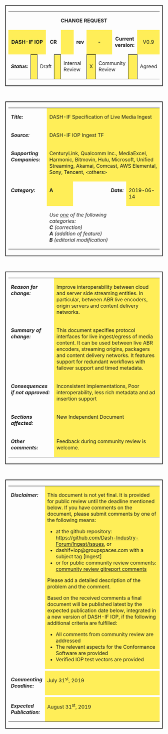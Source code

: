 <table border=1 cellspacing=0 cellpadding=0  style='border-collapse:collapse;border:none'>
    <tr>
        <td width=790 valign=top style='border:solid 1.5pt'>
            <table border="0" cellspacing="4" cellpadding="4" width="786">
                    <tr style= "height: 20px;">
                        <td border="0"  colspan="15" valign="top"><p align="center"><strong>CHANGE REQUEST</strong></p></td>
                    </tr>
                    <tr style= "height: 10px;">
                        <td style= "height: 10px;" colspan="4" bgcolor="#FFEE58"><p align="center"><strong> DASH-IF IOP</strong></p></td> 
                        <td style= "height: 10px;" colspan="2"><p align="center"><strong>CR</strong></p></td>
                        <td style= "height: 10px;" width="60" bgcolor="#FFEE58"></td>
                        <td style= "height: 10px;"><p align="center"><strong>rev</strong></p></td>
                        <td colspan="2" bgcolor="#FFEE58"><p align="center"><strong>-</strong></p></td>
                        <td style= "height: 10px;" colspan="3"><p align="center"><strong>Current version:</strong> </p></td>
                        <td style= "height: 10px;" colspan="2" bgcolor="#FFEE58"> <p align="center"> V0.9</p></td>
                    </tr>
                    <tr height= "%10"> </tr>
                    <tr>
                        <td colspan = "2" valign="middle"><p><strong><em>Status: </em></strong></p></td>
                        <td style="border: 1px solid black"  width="20" valign="middle" bgcolor="#FFEE58"> 
                        </td>
                        <td colspan = "2" valign="middle"><p>Draft</p> </td>
                        <td style="border: 1px solid black" width="20" valign="middle" bgcolor="#FFEE58"></td>
                        <td colspan = "2" valign="top"><p>Internal Review</p></td>
                        <td  style="border: 1px solid black" width="20" valign="middle" bgcolor="#FFEE58"><p align="center">X</p></td>
                        <td colspan = "2" valign="top"><p>Community Review</p> </td>
                        <td style="border: 1px solid black" width="20" valign="middle" bgcolor="#FFEE58"> </td>
                        <td colspan = "3" valign="middle"><p>Agreed</p></td>
                    </tr>
                    <tr height= "%10"> </tr>
            </table>
        </td>
    </tr>
</table>
<br>
<table border=1 cellspacing=0 cellpadding=0  style='border-collapse:collapse;border:none'>
    <tr>
        <td width=790 valign=top style='border:solid 1.5pt'>
            <table border="0" cellspacing="4" cellpadding="4" width="786">
                <tr>
                    <td colspan="4" valign="top">
                        <p>
                            <strong><em>Title: </em></strong>
                        </p>
                    </td>
                    <td colspan="17" valign="top" bgcolor="#FFEE58">
                        <p>
                            DASH-IF Specification of Live Media Ingest
                        </p>
                    </td>
                </tr>
                <tr height= "%10"> </tr>
                <tr>
                    <td colspan="4" valign="top">
                        <p>
                            <strong><em>Source:</em></strong>
                        </p>
                    </td>
                    <td colspan="17" valign="top" bgcolor="#FFEE58">
                        <p>
                            DASH-IF IOP Ingest TF
                        </p>
                    </td>
                </tr>
                <tr height= "%10"> </tr>
                <tr>
                    <td colspan="4" valign="top">
                        <p>
                            <strong><em>Supporting Companies:</em></strong>
                        </p>
                    </td>
                    <td colspan="17" valign="top" bgcolor="#FFEE58">
                        <p>
                            CenturyLink, Qualcomm Inc., MediaExcel, Harmonic, 
                            Bitmovin, Hulu, Microsoft, Unified Streaming, Akamai, Comcast, AWS Elemental, 
                            Sony, Tencent, &lt;others&gt;
                        </p>
                    </td>
                </tr>
                <tr height= "%10"> </tr>
                <tr>
                    <td colspan="4" valign="top">
                        <p>
                            <strong><em>Category:</em></strong>
                        </p>
                    </td>
                    <td valign="top" bgcolor="#FFEE58">
                        <p>
                            <strong>A</strong>
                        </p>
                    </td>
                    <td  colspan="9" valign="top">
                    </td>
                    <td  colspan="3" valign="top">
                        <p align="right">
                            <strong><em>Date:</em></strong>
                        </p>
                    </td>
                    <td colspan="4" valign="top" bgcolor="#FFEE58">
                        <p>
                            2019-06-14
                        </p>
                    </td>
                </tr>
                <tr>
                    <td colspan="4" valign="top">
                    </td>
                    <td  colspan="11" valign="top">
                        <p>
                            <em>
                                Use <u>one</u> of the following categories:
                                <strong>
                                    <br/>
                                    C
                                </strong>
                                (correction)
                                <br/>
                                <strong>A</strong>
                                (addition of feature)
                                <br/>
                                <strong>B</strong>
                                (editorial modification)
                            </em>
                        </p>
                    </td>
                    <td colspan="6" valign="top"></td>
                </tr>
                <tr height= "%10"> </tr>
                </table>
        </td>
    </tr>
</table>
<br>
<table border=1 cellspacing=0 cellpadding=0  style='border-collapse:collapse;border:none'>
    <tr>
        <td width=790 valign=top style='border:solid 1.5pt'>
            <table border="0" cellspacing="4" cellpadding="4" width="786">
                <tr>
                    <td  width= "100" colspan="5" valign="top">
                        <p>
                            <strong><em>Reason for change:</em></strong>
                        </p>
                    </td>
                    <td colspan="16" valign="top" bgcolor="#FFEE58">
                        <p>
                            Improve interoperability between cloud and server side streaming entities. In particular, 
	                        between ABR live encoders, origin servers and content delivery networks.
                        </p>
                    </td>
                </tr>
                <tr height= "%10"> </tr>
                <tr>
                    <td  colspan="5" valign="top" >
                        <p>
                            <strong><em>Summary of change:</em></strong>
                        </p>
                    </td>
                    <td colspan="16" valign="top" bgcolor="#FFEE58">
                        <p>
                            This document specifies protocol interfaces for live ingest/egress of media content.
	                    It can be used between live ABR encoders, streaming origins, packagers and content delivery networks.
			    It features support for redundant workflows with failover support and timed metadata.
                        </p>
                    </td>
                </tr>
                <tr height= "%10"> </tr>
                <tr>
                    <td colspan="5" valign="top">
                        <p>
                            <strong><em>Consequences if not approved:</em></strong>
                        </p>
                    </td>
                    <td colspan="16" valign="top" bgcolor="#FFEE58">
                        <p>
                            Inconsistent implementations, Poor interoperability, less rich metadata and ad insertion support
                        </p>
                    </td>
                </tr>
                <tr height= "%10"> </tr>
                <tr>
                    <td colspan="5" valign="top">
                        <p>
                            <strong><em>Sections affected:</em></strong>
                        </p>
                    </td>
                    <td colspan="16" valign="top" bgcolor="#FFEE58">
                        <p>
                            New Independent Document
                        </p>
                    </td>
                </tr>
                <tr height= "%10"> </tr>
                <tr>
                    <td colspan="5" valign="top">
                        <p>
                            <strong><em>Other comments:</em></strong>
                        </p>
                    </td>
                    <td colspan="16" valign="top" bgcolor="#FFEE58">
                        <p>
                            Feedback during community review is welcome.
                        </p>
                    </td>
                </tr>
            </table>
        </td>
    </tr>
</table>
<br>
<table border=1 cellspacing=0 cellpadding=0  style='border-collapse:collapse;border:none'>
    <tr>
        <td width=790 valign=top style='border:solid 1.5pt'>
            <table border="0" cellspacing="4" cellpadding="4" width="786">
                <tr>
                    <td width= "100" valign="top">
                        <p>
                            <strong><em>Disclaimer:</em></strong>
                        </p>
                    </td>
                    <td valign="top" bgcolor="#FFEE58">
                        <p>
                            This document is not yet final. It is provided for public
                            review until the deadline mentioned below. If you have
                            comments on the document, please submit comments by one of
                            the following means: 
                            <ul>
                                <li> at the github repository: <a href="https://github.com/Dash-Industry-Forum/Ingest/issues">https://github.com/Dash-Industry-Forum/Ingest/issues</a>, or </li>
                                <li> dashif+iop@groupspaces.com with a subject tag [Ingest] </li>
				 <li> or for public community review comments: 
			 <a href=https://gitreports.com/issue/Dash-Industry-Forum/Ingest> community review gitreport comments </a>  
				    </li>
                            </ul>
                        </p>
                        <p> Please add a detailed description of the problem and the
                            comment.
                       </p>
                        <p>
                            Based on the received comments a final document will be
                            published latest by the expected publication date below,
                            integrated in a new version of DASH-IF IOP, if the following
                            additional criteria are fulfilled:
                           <ul>
                                <li> All comments from community review are addressed</li>
                                <li> The relevant aspects for the Conformance Software are
                            provided </li>
                                <li> Verified IOP test vectors are provided</li>
                            </ul> 
                        </p>
                    </td>
                </tr>
                <tr> <td  colspan= 2> </td></tr>
                <tr>
                    <td valign="top">
                        <p>
                            <strong><em>Commenting Deadline:</em></strong>
                        </p>
                    </td>
                    <td width="492" valign="top" bgcolor="#FFEE58">
                        <p>
                            July 31<sup>st</sup>, 2019
                        </p>
                    </td>
                </tr>
                <tr> <td colspan= 2> </td></tr>
                <tr>
                    <td valign="top">
                        <p>
                            <strong><em>Expected Publication:</em></strong>
                        </p>
                    </td>
                    <td valign="top" bgcolor="#FFEE58">
                        <p>
                            August 31<sup>st</sup>, 2019
                        </p>
                    </td>
                </tr>
            </table>
        </td>
    </tr>
</table>


